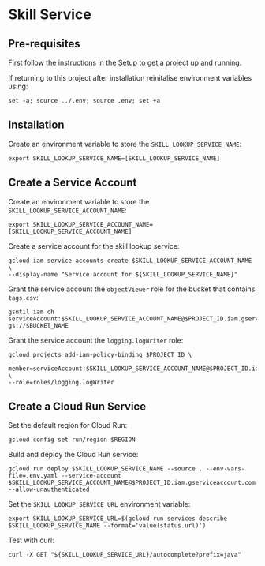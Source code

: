 # Skill Service

## Pre-requisites

First follow the instructions in the [Setup](../setup/README.md) to get a project up and running.

If returning to this project after installation reinitalise environment variables using:

```shell
set -a; source ../.env; source .env; set +a
```

## Installation

Create an environment variable to store the `SKILL_LOOKUP_SERVICE_NAME`:

```shell
export SKILL_LOOKUP_SERVICE_NAME=[SKILL_LOOKUP_SERVICE_NAME]
```

## Create a Service Account

Create an environment variable to store the `SKILL_LOOKUP_SERVICE_ACCOUNT_NAME`:

```shell
export SKILL_LOOKUP_SERVICE_ACCOUNT_NAME=[SKILL_LOOKUP_SERVICE_ACCOUNT_NAME]
```

Create a service account for the skill lookup service:

```shell
gcloud iam service-accounts create $SKILL_LOOKUP_SERVICE_ACCOUNT_NAME \
--display-name "Service account for ${SKILL_LOOKUP_SERVICE_NAME}"
```

Grant the service account the `objectViewer` role for the bucket that contains `tags.csv`:

```shell
gsutil iam ch serviceAccount:$SKILL_LOOKUP_SERVICE_ACCOUNT_NAME@$PROJECT_ID.iam.gserviceaccount.com:objectViewer gs://$BUCKET_NAME
```

Grant the service account the `logging.logWriter` role:

```shell
gcloud projects add-iam-policy-binding $PROJECT_ID \
--member=serviceAccount:$SKILL_LOOKUP_SERVICE_ACCOUNT_NAME@$PROJECT_ID.iam.gserviceaccount.com \
--role=roles/logging.logWriter
```

## Create a Cloud Run Service

Set the default region for Cloud Run:

```shell
gcloud config set run/region $REGION
```

Build and deploy the Cloud Run service:

```shell
gcloud run deploy $SKILL_LOOKUP_SERVICE_NAME --source . --env-vars-file=.env.yaml --service-account $SKILL_LOOKUP_SERVICE_ACCOUNT_NAME@$PROJECT_ID.iam.gserviceaccount.com --allow-unauthenticated
```

Set the `SKILL_LOOKUP_SERVICE_URL` environment variable:

```shell
export SKILL_LOOKUP_SERVICE_URL=$(gcloud run services describe $SKILL_LOOKUP_SERVICE_NAME --format='value(status.url)')
```

Test with curl:

```shell
curl -X GET "${SKILL_LOOKUP_SERVICE_URL}/autocomplete?prefix=java"
```
